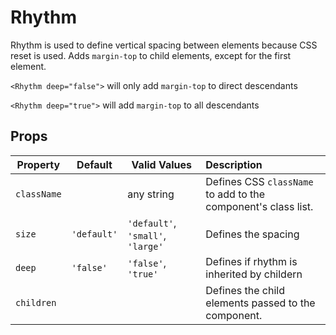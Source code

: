 # Rhythm

Rhythm is used to define vertical spacing between elements because CSS reset is used. Adds `margin-top` to child elements, except for the first element.

`<Rhythm deep="false">` will only add `margin-top` to direct descendants

`<Rhythm deep="true">` will add `margin-top` to all descendants

## Props

Property | Default | Valid Values | Description
--- | --- | --- |:---
`className` | &nbsp; | any string | Defines CSS `className` to add to the component's class list.
`size` | `'default'` | `'default'`, `'small'`, `'large'` | Defines the spacing
`deep` | `'false'` | `'false'`, `'true'` | Defines if rhythm is inherited by childern
`children` | &nbsp; |  &nbsp; | Defines the child elements passed to the component.